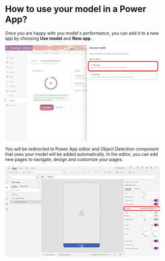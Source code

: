 # How to use your model in a Power App?

Once you are happy with you model's performance, you can add it to a new app by choosing **Use model** and **New app.** 

![Use your model in a new app](../../.gitbook/assets/createpapp.png)

You will be redirected to Power App editor and Object Detection component that uses your model will be added automatically. In the editor, you can add new pages to navigate, design and customize your pages.

![Your AI model used in the Object Detection component](../../.gitbook/assets/powerappeditor.png)


